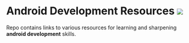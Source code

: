 # Android Development Resources <img src="https://img.icons8.com/cotton/64/000000/android-os.png"/>
Repo contains links to various resources for learning and sharpening **android development** skills.
